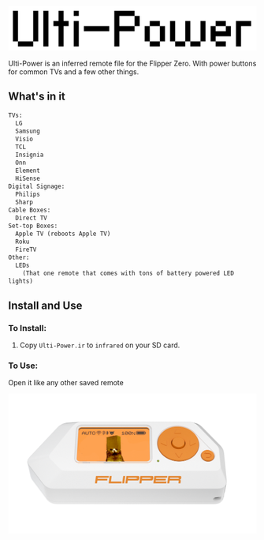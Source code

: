 ![](/assets/title.png)

Ulti-Power is an inferred remote file for the Flipper Zero. With power buttons for common TVs and a few other things.

## What's in it

```
TVs:
  LG
  Samsung
  Visio
  TCL
  Insignia
  Onn
  Element
  HiSense
Digital Signage:
  Philips
  Sharp
Cable Boxes:
  Direct TV
Set-top Boxes:
  Apple TV (reboots Apple TV)
  Roku
  FireTV 
Other:
  LEDs 
    (That one remote that comes with tons of battery powered LED lights)
```

## Install and Use

### To Install:

1. Copy `Ulti-Power.ir` to `infrared` on your SD card.

### To Use:

Open it like any other saved remote

![](/assets/flipcat.png)